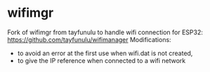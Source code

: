 # wifimgr
Fork of wifimgr from tayfunulu to handle wifi connection for ESP32: https://github.com/tayfunulu/wifimanager
Modifications:
- to avoid an error at the first use when wifi.dat is not created,
- to give the IP reference when connected to a wifi network
